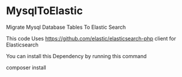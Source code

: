# MysqlToElastic
Migrate Mysql Database Tables To Elastic Search


This code Uses https://github.com/elastic/elasticsearch-php client for Elasticsearch

You can install this Dependency by running this command

composer install
